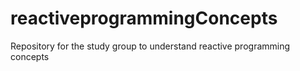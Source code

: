 # reactiveprogrammingConcepts
Repository for the study group to understand reactive programming concepts
